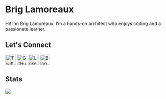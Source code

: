 Brig Lamoreaux
==============

Hi! I'm Brig Lamoreaux. I’m a hands-on architect who enjoys coding and a passionate learner.

Let's Connect
-------------

[<img height="32" width="32" src="https://unpkg.com/simple-icons@v4/icons/twitter.svg" alt="Twitter" />](https://twitter.com/brig_lamoreaux)
[<img height="32" width="32" src="https://unpkg.com/simple-icons@v4/icons/github.svg" alt="GitHub" />](https://github.com/briglx/)
[<img height="32" width="32" src="https://unpkg.com/simple-icons@v4/icons/linkedin.svg" alt="LinkedIn" />](https://www.linkedin.com/in/briglamoreaux/)
[<img height="32" width="32" src="https://unpkg.com/simple-icons@v4/icons/wordpress.svg" alt="Blog" />](https://briglamoreaux.wordpress.com/)

Stats
-----

<a href="https://github.com/briglx">
  <img align="center" src="https://github-readme-stats.vercel.app/api?username=briglx&count_private=true&show_icons=true&hide_rank=true" />
</a>

<!--
**briglx/briglx** is a ✨ _special_ ✨ repository because its `README.md` (this file) appears on your GitHub profile.

Here are some ideas to get you started:

- 🔭 I’m currently working on ...
- 🌱 I’m currently learning ...
- 👯 I’m looking to collaborate on ...
- 🤔 I’m looking for help with ...
- 💬 Ask me about ...
- 📫 How to reach me: ...
- 😄 Pronouns: ...
- ⚡ Fun fact: ...
-->
